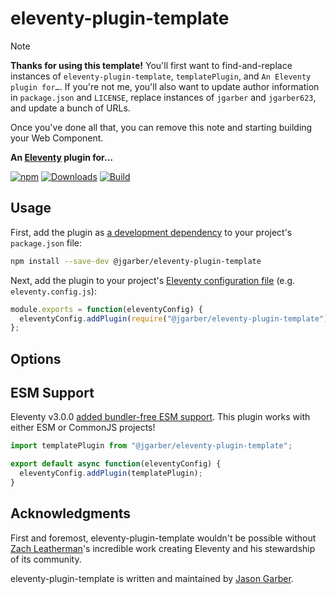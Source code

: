 # eleventy-plugin-template

> [!NOTE]
> **Thanks for using this template!** You'll first want to find-and-replace instances of `eleventy-plugin-template`, `templatePlugin`, and `An Eleventy plugin for…`. If you're not me, you'll also want to update author information in `package.json` and `LICENSE`, replace instances of `jgarber` and `jgarber623`, and update a bunch of URLs.
>
> Once you've done all that, you can remove this note and starting building your Web Component.

**An [Eleventy](https://www.11ty.dev) plugin for…**

[![npm](https://img.shields.io/npm/v/@jgarber/eleventy-plugin-template.svg?logo=npm&style=for-the-badge)](https://www.npmjs.com/package/@jgarber/eleventy-plugin-template)
[![Downloads](https://img.shields.io/npm/dt/@jgarber/eleventy-plugin-template.svg?logo=npm&style=for-the-badge)](https://www.npmjs.com/package/@jgarber/eleventy-plugin-template)
[![Build](https://img.shields.io/github/actions/workflow/status/jgarber623/eleventy-plugin-template/ci.yml?branch=main&logo=github&style=for-the-badge)](https://github.com/jgarber623/eleventy-plugin-template/actions/workflows/ci.yml)

## Usage

First, add the plugin as [a development dependency](https://docs.npmjs.com/cli/configuring-npm/package-json#devdependencies) to your project's `package.json` file:

```sh
npm install --save-dev @jgarber/eleventy-plugin-template
```

Next, add the plugin to your project's [Eleventy configuration file](https://www.11ty.dev/docs/config#default-filenames) (e.g. `eleventy.config.js`):

```js
module.exports = function(eleventyConfig) {
  eleventyConfig.addPlugin(require("@jgarber/eleventy-plugin-template"));
};
```

## Options

## ESM Support

Eleventy v3.0.0 [added bundler-free ESM support](https://www.11ty.dev/blog/canary-eleventy-v3). This plugin works with either ESM or CommonJS projects!

```js
import templatePlugin from "@jgarber/eleventy-plugin-template";

export default async function(eleventyConfig) {
  eleventyConfig.addPlugin(templatePlugin);
}
```

## Acknowledgments

First and foremost, eleventy-plugin-template wouldn't be possible without [Zach Leatherman](https://www.zachleat.com)'s incredible work creating Eleventy and his stewardship of its community.

eleventy-plugin-template is written and maintained by [Jason Garber](https://sixtwothree.org).
